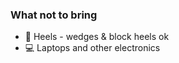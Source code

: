 ### What not to bring

* :high_heel: Heels - wedges & block heels ok
* :computer: Laptops and other electronics
